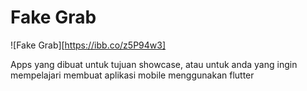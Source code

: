 # Fake Grab
![Fake Grab][https://ibb.co/z5P94w3]

Apps yang dibuat untuk tujuan showcase, atau untuk anda yang ingin mempelajari
membuat aplikasi mobile menggunakan flutter